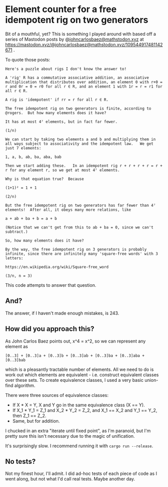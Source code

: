 # Element counter for a free idempotent rig on two generators

Bit of a mouthful, yet? This is something I played around with based
off a series of Mastodon posts by @johncarlosbaez@mathstodon.xyz at
https://mastodon.xyz/@johncarlosbaez@mathstodon.xyz/109544917481142671 .

To quote those posts:

```
Here's a puzzle about rigs I don't know the answer to!

A 'rig' R has a commutative associative addition, an associative multiplication that distributes over addition, an element 0 with r+0 = r and 0r = 0 = r0 for all r ∈ R, and an element 1 with 1r = r = r1 for all r ∈ R.

A rig is 'idempotent' if rr = r for all r ∈ R.

The free idempotent rig on two generators is finite, according to @rogers.  But how many elements does it have?

It has at most 4⁷ elements, but in fact far fewer.

(1/n)
```

```
We can start by taking two elements a and b and multiplying them in all ways subject to associativity and the idempotent law.   We get just 7 elements:

1, a, b, ab, ba, aba, bab

Then we start adding these.   In an idempotent rig r + r + r + r = r + r for any element r, so we get at most 4⁷ elements.

Why is that equation true?  Because 

(1+1)² = 1 + 1

(2/n)
```

```
But the free idempotent rig on two generators has far fewer than 4⁷ elements!  After all, it obeys many more relations, like 

a + ab + ba + b = a + b

(Notice that we can't get from this to ab + ba = 0, since we can't subtract.)

So, how many elements does it have?

By the way, the free idempotent rig on 3 generators is probably infinite, since there are infinitely many 'square-free words' with 3 letters:

https://en.wikipedia.org/wiki/Square-free_word

(3/n, n = 3)
```

This code attempts to answer that question.

## And?

The answer, if I haven't made enough mistakes, is 243.

## How did you approach this?

As John Carlos Baez points out, x^4 = x^2, so we can represent any element as

```
[0..3] + [0..3]a + [0..3]b + [0..3]ab + [0..3]ba + [0..3]aba + [0..3]bab
```

which is a pleasantly tractable number of elements. All we need to do
is work out which elements are equivalent - i.e. construct equivalent
classes over these sets. To create equivalence classes, I used a very
basic union-find algorithm.

There were three sources of equivalence classes:

 * If X * X = Y, X and Y go in the same equivalence class (X == Y).
 * If X_1 * Y_1 = Z_1 and X_2 * Y_2 = Z_2, and X_1 == X_2 and Y_1 ==
   Y_2, then Z_1 == Z_2.
 * Same, but for addition.

I chucked in an extra "iterate until fixed point", as I'm paranoid,
but I'm pretty sure this isn't necessary due to the magic of
unification.

It's surprisingly slow. I recommend running it with `cargo run
--release`.

## No tests?

Not my finest hour, I'll admit. I did ad-hoc tests of each piece of
code as I went along, but not what I'd call real tests. Maybe another
day.
